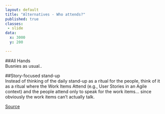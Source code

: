```yaml
---
layout: default
title: "Alternatives - Who attends?"
published: true
classes:
 - slide
data:
  x: 3000
  y: 200

---
```


##All Hands  
Busnies as usual..  

##Story-focused stand-up    
Instead of thinking of the daily stand-up as a ritual for the people, think of it as a ritual where the Work Items Attend (e.g., User Stories in an Agile context) and the people attend only to speak for the work items... since obviously the work items can’t actually talk.

[Source](http://martinfowler.com/articles/itsNotJustStandingUp.html)
